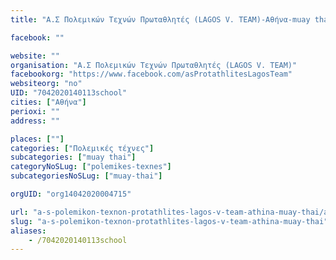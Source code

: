 ```yaml
---
title: "Α.Σ Πολεμικών Τεχνών Πρωταθλητές (LAGOS V. TEAM)-Αθήνα-muay thai"

facebook: ""

website: ""
organisation: "Α.Σ Πολεμικών Τεχνών Πρωταθλητές (LAGOS V. TEAM)"
facebookorg: "https://www.facebook.com/asProtathlitesLagosTeam"
websiteorg: "no"
UID: "7042020140113school"
cities: ["Αθήνα"]
perioxi: ""
address: ""

places: [""]
categories: ["Πολεμικές τέχνες"]
subcategories: ["muay thai"]
categoryNoSLug: ["polemikes-texnes"]
subcategoriesNoSLug: ["muay-thai"]

orgUID: "org14042020004715"

url: "a-s-polemikon-texnon-protathlites-lagos-v-team-athina-muay-thai/athina"
slug: "a-s-polemikon-texnon-protathlites-lagos-v-team-athina-muay-thai"
aliases:
    - /7042020140113school
---
```





